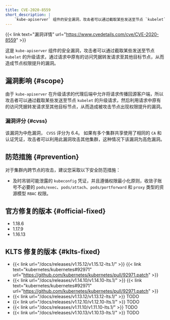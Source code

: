```yaml
---
title: CVE-2020-8559
short_description: |
    `kube-apiserver` 组件的安全漏洞，攻击者可以通过截取某些发送至节点 `kubelet` 的升级请求，通过请求中原有的访问凭据转发请求至其他目标节点，从而造成节点的权限提升漏洞。
---
```


{{< link text="漏洞详情" url="https://www.cvedetails.com/cve/CVE-2020-8559" >}}

这是 `kube-apiserver` 组件的安全漏洞，攻击者可以通过截取某些发送至节点 `kubelet` 的升级请求，通过请求中原有的访问凭据转发请求至其他目标节点，从而造成节点权限提升的漏洞。

## 漏洞影响 {#scope}

由于 `kube-apiserver` 在升级请求的代理后端中允许将请求传播回源客户端，所以攻击者可以通过截取某些发送至节点 `kubelet` 的升级请求，然后利用请求中原有的访问凭据转发请求至其他目标节点，从而造成被攻击节点出现权限提升的漏洞。

### 漏洞评分 {#cvss}

该漏洞为中危漏洞， `CVSS` 评分为 6.4。
如果有多个集群共享使用了相同的 `CA` 和认证凭证，攻击者可以利用此漏洞攻击其他集群，这种情况下该漏洞为高危漏洞。

## 防范措施 {#prevention}

对于集群内跨节点的攻击，建议您采取以下安全防范措施：
- 及时吊销可能泄露的 `kubeconfig` 凭证，并且遵循权限最小化原则，收敛子账号不必要的 `pods/exec`、`pods/attach`、`pods/portforward` 和 `proxy` 类型的资源模型 `RBAC` 权限。

## 官方修复的版本 {#official-fixed}

- 1.18.6
- 1.17.9
- 1.16.13

## KLTS 修复的版本 {#klts-fixed}

- {{< link url="/docs/releases/v1.15.12/v1.15.12-lts.1/" >}} {{< link text="kubernetes/kubernetes#92971" url="https://github.com/kubernetes/kubernetes/pull/92971.patch" >}}
- {{< link url="/docs/releases/v1.14.10/v1.14.10-lts.1/" >}} {{< link text="kubernetes/kubernetes#92971" url="https://github.com/kubernetes/kubernetes/pull/92971.patch" >}}
- {{< link url="/docs/releases/v1.13.12/v1.13.12-lts.1/" >}} TODO
- {{< link url="/docs/releases/v1.12.10/v1.12.10-lts.1/" >}} TODO
- {{< link url="/docs/releases/v1.11.10/v1.11.10-lts.1/" >}} TODO
- {{< link url="/docs/releases/v1.10.13/v1.10.13-lts.1/" >}} TODO
